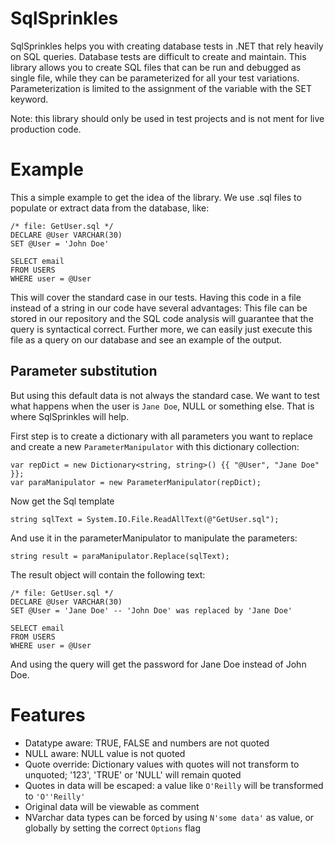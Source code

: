 # SqlSprinkles

SqlSprinkles helps you with creating database tests in .NET that rely heavily on SQL queries. 
Database tests are difficult to create and maintain. This library allows you to create SQL files that can be run
and debugged as single file, while they can be parameterized for all your test variations.
Parameterization is limited to the assignment of the variable with the SET keyword.

Note: this library should only be used in test projects and is not ment for live production code.

# Example

This a simple example to get the idea of the library. We use .sql files to populate or extract data from the database, like:

    /* file: GetUser.sql */
    DECLARE @User VARCHAR(30)
    SET @User = 'John Doe'
    
    SELECT email 
    FROM USERS 
    WHERE user = @User

This will cover the standard case in our tests. Having this code in a file instead of a string in our code have several advantages: 
This file can be stored in our repository and the SQL code analysis will guarantee that the query is syntactical correct. 
Further more, we can easily just execute this file as a query on our database and see an example of the output.

## Parameter substitution
But using this default data is not always the standard case. We want to test what happens when the user is `Jane Doe`, NULL 
or something else. That is where SqlSprinkles will help.

First step is to create a dictionary with all parameters you want to replace and create a new `ParameterManipulator`
with this dictionary collection:
   
    var repDict = new Dictionary<string, string>() {{ "@User", "Jane Doe" }};
    var paraManipulator = new ParameterManipulator(repDict);

Now get the Sql template

    string sqlText = System.IO.File.ReadAllText(@"GetUser.sql");
    
And use it in the parameterManipulator to manipulate the parameters:

    string result = paraManipulator.Replace(sqlText);
    
The result object will contain the following text:

    /* file: GetUser.sql */
    DECLARE @User VARCHAR(30)
    SET @User = 'Jane Doe' -- 'John Doe' was replaced by 'Jane Doe'
    
    SELECT email 
    FROM USERS 
    WHERE user = @User

And using the query will get the password for Jane Doe instead of John Doe.

# Features
- Datatype aware: TRUE, FALSE and numbers are not quoted
- NULL aware: NULL value is not quoted
- Quote override: Dictionary values with quotes will not transform to unquoted; '123', 'TRUE' or 'NULL' will remain quoted
- Quotes in data will be escaped: a value like `O'Reilly` will be transformed to `'O''Reilly'`
- Original data will be viewable as comment
- NVarchar data types can be forced by using `N'some data'` as value, or globally by setting the correct `Options` flag 
